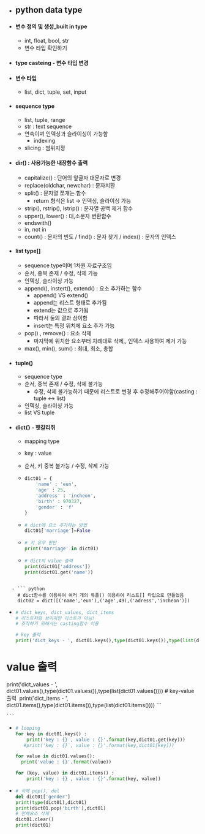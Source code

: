 - ## python data type

- #### 변수 정의 및 생성_built in type

  - int, float, bool, str 
  - 변수 타입 확인하기

- #### type casteing - 변수 타입 변경

- #### 변수 타입

  - list, dict, tuple, set, input

- #### sequence type
  - list, tuple, range
  - str : text sequence
  - 연속이며 인덱싱과 슬라이싱이 가능함
    - indexing 
  - slicing : 범위지정
  
- #### dir() : 사용가능한 내장함수 출력
	
	- capitalize() : 단어의 앞글자 대문자로 변경
	- replace(oldchar, newchar) : 문자치환
	- split() : 문자열 쪼개는 함수
	  - return 형식은 list -> 인덱싱, 슬라이싱 가능
	- strip(), rstrip(), lstrip() : 문자열 공백 제거 함수
	- upper(),  lower() : 대,소문자 변환함수
	- endswith()
	- in, not in
	- count() : 문자의 빈도 / find() : 문자 찾기 / index() : 문자의 인덱스
	
- #### list type[]
	- sequence type이며 1차원 자료구조임
	- 순서, 중복 존재 / 수정, 삭제 가능
	- 인덱싱, 슬라이싱 가능
	- append(), instert(), extend() : 요소 추가하는 함수
		- append() VS extend()
		- append는 리스트 형태로 추가됨
		- extend는 값으로 추가됨
		- 따라서 둘의 결과 상이함
		- insert는 특정 위치에 요소 추가 가능
	- pop() , remove() : 요소 삭제
		- 마지막에 위치한 요소부터 차례대로 삭제,, 인덱스 사용하여 제거 가능
	- max(), min(), sum() : 최대, 최소, 총합
	
- #### tuple()
	- sequence type
	- 순서, 중복 존재 / 수정, 삭제 불가능
		- 수정, 삭제 불가능하기 때문에 리스트로 변경 후 수정해주어야함(casting : tuple <-> list)
	- 인덱싱, 슬라이싱 가능
	- list VS tuple
	
- #### dict{} - 헷갈리쥐
  - mapping type

  - key : value

  - 순서, 키 중복 불가능 / 수정, 삭제 가능

  - ```python
    dict01 = {
        'name' : 'eun',
        'age' : 25,
        'address' : 'incheon',
        'birth' : 970327,
        'gender' : 'f'
    }
    ```

  - ``` python
    # dict에 요소 추가하는 방법
    dict01['marriage']=False
    ```

  - ```python
    # 키 유무 판단
    print('marriage' in dict01)
    ```

  - ```python
    # dict의 value 출력
    print(dict01['address'])
    print(dict01.get('name'))
    ```
```
    
  - ``` python
    # dict함수를 이용하여 여러 개의 튜플() 이용하여 리스트[] 타입으로 만들었음
    dict02 = dict([('name','eun'),('age',49),('adress','incheon')])
```

  - ```python
    # dict_keys, dict_values, dict_items
    # 리스트처럼 보이지만 리스트가 아님!
    # 조작하기 위해서는 casting함수 이용
    
    # key 출력
    print('dict_keys - ', dict01.keys(),type(dict01.keys()),type(list(dict01.keys())))
    ```
  # value 출력
  print('dict_values - ', dict01.values(),type(dict01.values()),type(list(dict01.values())))
    # key-value 출력
​    print('dict_items - ', dict01.items(),type(dict01.items()),type(list(dict01.items())))
    ```
    
    ```

  - ````python
    # looping
    for key in dict01.keys() :
        print('key : {} , value : {}'.format(key,dict01.get(key)))
       #print('key : {} , value : {}'.format(key,dict01[key]))
    
    for value in dict01.values():
      print('value : {}'.format(value))
    
    for (key, value) in dict01.items() :
        print('key : {} , value : {}'.format(key, value))
    ````
  
  - ``` python
    # 삭제 pop(), del
    del dict01['gender']
    print(type(dict01),dict01)
    print(dict01.pop('birth'),dict01)
    # 전체요소 삭제
    dict01.clear()
    print(dict01)
    ```

